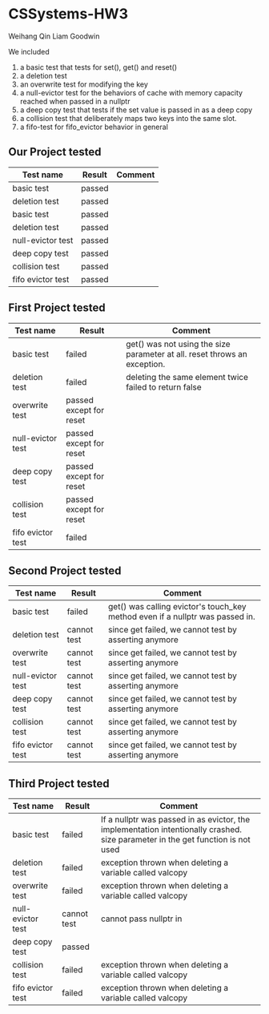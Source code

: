 # CSSystems-HW3
Weihang Qin
Liam Goodwin

We included 
1. a basic test that tests for set(), get() and reset()
2. a deletion test 
3. an overwrite test for modifying the key
4. a null-evictor test for the behaviors of cache with memory capacity reached when passed in a nullptr
5. a deep copy test that tests if the set value is passed in as a deep copy
6. a collision test that deliberately maps two keys into the same slot. 
7. a fifo-test for fifo_evictor behavior in general

## Our Project tested
| Test name         | Result                  | Comment |
|-------------------|-------------------------|---------|
| basic test        | passed                  |         |
| deletion test     | passed                  |         |
| basic test        | passed                  |         |                                                                    
| deletion test     | passed                  |         |
| null-evictor test | passed                  |         |
| deep copy test    | passed                  |         |
| collision test    | passed                  |         |
| fifo evictor test | passed                  |         |

## First Project tested
| Test name         | Result                  | Comment                                                                    |
|-------------------|-------------------------|----------------------------------------------------------------------------|
| basic test        | failed                  | get() was not using the size parameter at all. reset throws an exception.  |
| deletion test     | failed                  | deleting the same element twice failed to return false                     |
| overwrite test    | passed except for reset |                                                                            |
| null-evictor test | passed except for reset |                                                                            |
| deep copy test    | passed except for reset |                                                                            |
| collision test    | passed except for reset |                                                                            |
| fifo evictor test | failed                  |                                                                            |


## Second Project tested
| Test name         | Result      | Comment                                                                       |
|-------------------|-------------|-------------------------------------------------------------------------------|
| basic test        | failed      | get() was calling evictor's touch_key method even if a nullptr was passed in. |
| deletion test     | cannot test | since get failed, we cannot test by asserting anymore                         |
| overwrite test    | cannot test | since get failed, we cannot test by asserting anymore                         |
| null-evictor test | cannot test | since get failed, we cannot test by asserting anymore                         |
| deep copy test    | cannot test | since get failed, we cannot test by asserting anymore                         |
| collision test    | cannot test | since get failed, we cannot test by asserting anymore                         |
| fifo evictor test | cannot test | since get failed, we cannot test by asserting anymore                         |



## Third Project tested
| Test name         | Result      | Comment                                                                                                                         |
|-------------------|-------------|---------------------------------------------------------------------------------------------------------------------------------|
| basic test        | failed      | If a nullptr was passed in as evictor, the implementation intentionally crashed. size parameter in the get function is not used |
| deletion test     | failed      | exception thrown when deleting a variable called valcopy                                                                        |
| overwrite test    | failed      | exception thrown when deleting a variable called valcopy                                                                        |
| null-evictor test | cannot test | cannot pass nullptr in                                                                                                          |
| deep copy test    | passed      |                                                                                                                                 |
| collision test    | failed      | exception thrown when deleting a variable called valcopy                                                                        |
| fifo evictor test | failed      | exception thrown when deleting a variable called valcopy                                                                        |
